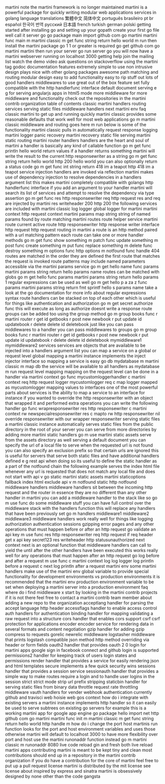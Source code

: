 martini note the martini framework is no longer maintained martini is a powerful package for quickly writing modular web applications services in golang language translations 繁體中文 简体中文 português brasileiro pt br español 한국어 번역 русский 日本語 french turkish german polski getting started after installing go and setting up your gopath create your first go file well call it server go go package main import github com go martini martini func main m martini classic m get func string return hello world m run then install the martini package go 1 1 or greater is required go get github com go martini martini then run your server go run server go you will now have a martini webserver running on localhost 3000 getting help join the mailing list watch the demo video ask questions on stackoverflow using the martini tag godoc documentation features extremely simple to use non intrusive design plays nice with other golang packages awesome path matching and routing modular design easy to add functionality easy to rip stuff out lots of good handlers middlewares to use great out of the box feature set fully compatible with the http handlerfunc interface default document serving e g for serving angularjs apps in html5 mode more middleware for more middleware and functionality check out the repositories in the martini contrib organization table of contents classic martini handlers routing services serving static files middleware handlers next martini env faq classic martini to get up and running quickly martini classic provides some reasonable defaults that work well for most web applications go m martini classic middleware and routing goes here m run below is some of the functionality martini classic pulls in automatically request response logging martini logger panic recovery martini recovery static file serving martini static routing martini router handlers handlers are the heart and soul of martini a handler is basically any kind of callable function go m get func println hello world return values if a handler returns something martini will write the result to the current http responsewriter as a string go m get func string return hello world http 200 hello world you can also optionally return a status code go m get func int string return 418 im a teapot http 418 im a teapot service injection handlers are invoked via reflection martini makes use of dependency injection to resolve dependencies in a handlers argument list this makes martini completely compatible with golangs http handlerfunc interface if you add an argument to your handler martini will search its list of services and attempt to resolve the dependency via type assertion go m get func res http responsewriter req http request res and req are injected by martini res writeheader 200 http 200 the following services are included with martini classic log logger global logger for martini martini context http request context martini params map string string of named params found by route matching martini routes route helper service martini route current active route http responsewriter http response writer interface http request http request routing in martini a route is an http method paired with a url matching pattern each route can take one or more handler methods go m get func show something m patch func update something m post func create something m put func replace something m delete func destroy something m options func http options m notfound func handle 404 routes are matched in the order they are defined the first route that matches the request is invoked route patterns may include named parameters accessible via the martini params service go m get hello name func params martini params string return hello params name routes can be matched with globs go m get hello func params martini params string return hello params 1 regular expressions can be used as well go m get hello p a za z func params martini params string return fmt sprintf hello s params name take a look at the go documentation for more info about regular expressions syntax route handlers can be stacked on top of each other which is useful for things like authentication and authorization go m get secret authorize func this will execute as long as authorize doesnt write a response route groups can be added too using the group method go m group books func r martini router r get id getbooks r post new newbook r put update id updatebook r delete delete id deletebook just like you can pass middlewares to a handler you can pass middlewares to groups go m group books func r martini router r get id getbooks r post new newbook r put update id updatebook r delete delete id deletebook mymiddleware1 mymiddleware2 services services are objects that are available to be injected into a handlers argument list you can map a service on a global or request level global mapping a martini instance implements the inject injector interface so mapping a service is easy go db mydatabase m martini classic m map db the service will be available to all handlers as mydatabase m run request level mapping mapping on the request level can be done in a handler via martini context go func mycustomloggerhandler c martini context req http request logger mycustomlogger req c map logger mapped as mycustomlogger mapping values to interfaces one of the most powerful parts about services is the ability to map a service to an interface for instance if you wanted to override the http responsewriter with an object that wrapped it and performed extra operations you can write the following handler go func wrapresponsewriter res http responsewriter c martini context rw newspecialresponsewriter res c mapto rw http responsewriter nil override responsewriter with our wrapper responsewriter serving static files a martini classic instance automatically serves static files from the public directory in the root of your server you can serve from more directories by adding more martini static handlers go m use martini static assets serve from the assets directory as well serving a default document you can specify the url of a local file to serve when the requested url is not found you can also specify an exclusion prefix so that certain urls are ignored this is useful for servers that serve both static files and have additional handlers defined e g rest api when doing so its useful to define the static handler as a part of the notfound chain the following example serves the index html file whenever any url is requested that does not match any local file and does not start with api v go static martini static assets martini staticoptions fallback index html exclude api v m notfound static http notfound middleware handlers middleware handlers sit between the incoming http request and the router in essence they are no different than any other handler in martini you can add a middleware handler to the stack like so go m use func do some middleware stuff you can have full control over the middleware stack with the handlers function this will replace any handlers that have been previously set go m handlers middleware1 middleware2 middleware3 middleware handlers work really well for things like logging authorization authentication sessions gzipping error pages and any other operations that must happen before or after an http request go validate an api key m use func res http responsewriter req http request if req header get x api key secret123 res writeheader http statusunauthorized next context next is an optional function that middleware handlers can call to yield the until after the other handlers have been executed this works really well for any operations that must happen after an http request go log before and after a request m use func c martini context log log logger log println before a request c next log println after a request martini env some martini handlers make use of the martini env global variable to provide special functionality for development environments vs production environments it is recommended that the martini env production environment variable to be set when deploying a martini server into a production environment faq where do i find middleware x start by looking in the martini contrib projects if it is not there feel free to contact a martini contrib team member about adding a new repo to the organization acceptlang handler for parsing the accept language http header accessflags handler to enable access control auth handlers for authentication binding handler for mapping validating a raw request into a structure cors handler that enables cors support csrf csrf protection for applications encoder encoder service for rendering data in several formats and content negotiation gzip handler for adding gzip compress to requests gorelic newrelic middleware logstasher middleware that prints logstash compatible json method http method overriding via header or form fields oauth2 handler that provides oauth 2 0 login for martini apps google sign in facebook connect and github login is supported permissions2 handler for keeping track of users login states and permissions render handler that provides a service for easily rendering json and html templates secure implements a few quick security wins sessions handler that provides a session service sessionauth handler that provides a simple way to make routes require a login and to handle user logins in the session strict strict mode strip url prefix stripping staticbin handler for serving static files from binary data throttle request rate throttling middleware vauth handlers for vender webhook authentication currently github and travisci web hoisie web gos context how do i integrate with existing servers a martini instance implements http handler so it can easily be used to serve subtrees on existing go servers for example this is a working martini app for google app engine go package hello import net http github com go martini martini func init m martini classic m get func string return hello world http handle m how do i change the port host martinis run function looks for the port and host environment variables and uses those otherwise martini will default to localhost 3000 to have more flexibility over port and host use the martini runonaddr function instead go m martini classic m runonaddr 8080 live code reload gin and fresh both live reload martini apps contributing martini is meant to be kept tiny and clean most contributions should end up in a repository in the martini contrib organization if you do have a contribution for the core of martini feel free to put up a pull request license martini is distributed by the mit license see license about inspired by express and sinatra martini is obsessively designed by none other than the code gangsta
